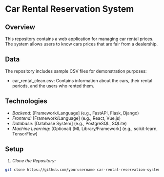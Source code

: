 # Car Rental Reservation System

## Overview

This repository contains a web application for managing car rental prices. The system allows users to know cars prices that are fair from a dealership. 

## Data

The repository includes sample CSV files for demonstration purposes:


- car_rental_clean.csv: Contains information about the cars, their rental periods, and the users who rented them.

## Technologies

- *Backend:* [Framework/Language] (e.g., FastAPI, Flask, Django)
- *Frontend:* [Framework/Language] (e.g., React, Vue.js)
- *Database:* [Database System] (e.g., PostgreSQL, SQLite)
- *Machine Learning:* (Optional) [ML Library/Framework] (e.g., scikit-learn, TensorFlow)

## Setup

1. *Clone the Repository:*
```bash
git clone https://github.com/yourusername car-rental-reservation-system.git
```
